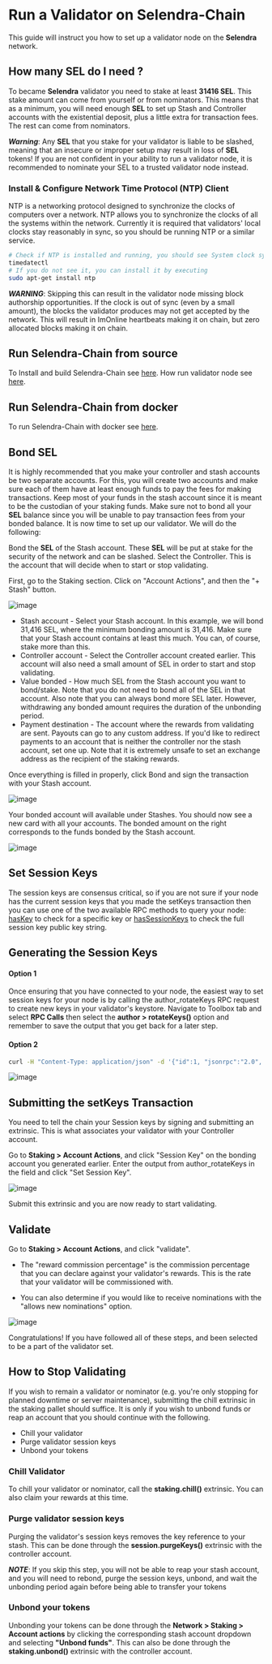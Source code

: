 # Run a Validator on Selendra-Chain
This guide will instruct you how to set up a validator node on the **Selendra** network.

## How many SEL do I need ?​
 To became **Selendra** validator you need to stake at least **31416 SEL**. This stake amount can come from yourself or from nominators. This means that as a minimum, you will need enough **SEL** to set up Stash and Controller accounts with the existential deposit, plus a little extra for transaction fees. The rest can come from nominators.
 
 ***Warning***: Any **SEL** that you stake for your validator is liable to be slashed, meaning that an insecure or improper setup may result in loss of **SEL** tokens! If you are not confident in your ability to run a validator node, it is recommended to nominate your SEL to a trusted validator node instead.

### Install & Configure Network Time Protocol (NTP) Client
NTP is a networking protocol designed to synchronize the clocks of computers over a network. NTP allows you to synchronize the clocks of all the systems within the network. Currently it is required that validators' local clocks stay reasonably in sync, so you should be running NTP or a similar service.

 ```sh
# Check if NTP is installed and running, you should see System clock synchronized: yes 
timedatectl
# If you do not see it, you can install it by executing
sudo apt-get install ntp
```

***WARNING***: Skipping this can result in the validator node missing block authorship opportunities. If the clock is out of sync (even by a small amount), the blocks the validator produces may not get accepted by the network. This will result in ImOnline heartbeats making it on chain, but zero allocated blocks making it on chain.
 
 ## Run Selendra-Chain from source
 To Install and build Selendra-Chain see [here](https://github.com/selendra/selendra-chain/blob/main/docs/from_source.md).
 How run validator node see [here](https://github.com/selendra/selendra-chain/blob/main/docs/run_validate_node.md).

 ## Run Selendra-Chain from docker

To run Selendra-Chain with docker see [here](https://github.com/selendra/selendra-chain/blob/main/docs/from_docker.md).

## Bond SEL

It is highly recommended that you make your controller and stash accounts be two separate accounts. For this, you will create two accounts and make sure each of them have at least enough funds to pay the fees for making transactions. Keep most of your funds in the stash account since it is meant to be the custodian of your staking funds.
Make sure not to bond all your **SEL** balance since you will be unable to pay transaction fees from your bonded balance.
It is now time to set up our validator. We will do the following:

Bond the **SEL** of the Stash account. These **SEL** will be put at stake for the security of the network and can be slashed.
Select the Controller. This is the account that will decide when to start or stop validating.

First, go to the Staking section. Click on "Account Actions", and then the "+ Stash" button.

![image](assets/validator-1.png)

- Stash account - Select your Stash account. In this example, we will bond 31,416 SEL, where the minimum bonding amount is 31,416. Make sure that your Stash account contains at least this much. You can, of course, stake more than this.
- Controller account - Select the Controller account created earlier. This account will also need a small amount of SEL in order to start and stop validating.
- Value bonded - How much SEL from the Stash account you want to bond/stake. Note that you do not need to bond all of the SEL in that account. Also note that you can always bond more SEL later. However, withdrawing any bonded amount requires the duration of the unbonding period.
- Payment destination - The account where the rewards from validating are sent. Payouts can go to any custom address. If you'd like to redirect payments to an account that is neither the controller nor the stash account, set one up. Note that it is extremely unsafe to set an exchange address as the recipient of the staking rewards.

Once everything is filled in properly, click Bond and sign the transaction with your Stash account.

![image](assets/validator-2.png)

Your bonded account will available under Stashes. You should now see a new card with all your accounts. The bonded amount on the right corresponds to the funds bonded by the Stash account.

![image](assets/validator-3.png)

## Set Session Keys

The session keys are consensus critical, so if you are not sure if your node has the current session keys that you made the setKeys transaction then you can use one of the two available RPC methods to query your node: [hasKey](https://polkadot.js.org/docs/substrate/rpc/#haskeypublickey-bytes-keytype-text-bool) to check for a specific key or [hasSessionKeys](https://polkadot.js.org/docs/substrate/rpc/#hassessionkeyssessionkeys-bytes-bool) to check the full session key public key string.

## Generating the Session Keys
#### Option 1
Once ensuring that you have connected to your node, the easiest way to set session keys for your node is by calling the author_rotateKeys RPC request to create new keys in your validator's keystore. Navigate to Toolbox tab and select **RPC Calls** then select the **author > rotateKeys()** option and remember to save the output that you get back for a later step.

#### Option 2

```sh
curl -H "Content-Type: application/json" -d '{"id":1, "jsonrpc":"2.0", "method": "author_rotateKeys", "params":[]}' http://localhost:9933
```

![image](assets/validator-4.png)

## Submitting the setKeys Transaction

You need to tell the chain your Session keys by signing and submitting an extrinsic. This is what associates your validator with your Controller account.

Go to **Staking > Account Actions**, and click "Session Key" on the bonding account you generated earlier. Enter the output from author_rotateKeys in the field and click "Set Session Key".

![image](assets/validator-5.png)

Submit this extrinsic and you are now ready to start validating.

## Validate

Go to **Staking > Account Actions**, and click "validate".

- The "reward commission percentage" is the commission percentage that you can declare against your validator's rewards. This is the rate that your validator will be commissioned with.

- You can also determine if you would like to receive nominations with the "allows new nominations" option.

![image](assets/validator-6.png)

Congratulations! If you have followed all of these steps, and been selected to be a part of the validator set.

## How to Stop Validating

If you wish to remain a validator or nominator (e.g. you're only stopping for planned downtime or server maintenance), submitting the chill extrinsic in the staking pallet should suffice. It is only if you wish to unbond funds or reap an account that you should continue with the following.

- Chill your validator
- Purge validator session keys
- Unbond your tokens

### Chill Validator​
To chill your validator or nominator, call the **staking.chill()** extrinsic. You can also claim your rewards at this time.

### Purge validator session keys
Purging the validator's session keys removes the key reference to your stash. This can be done through the **session.purgeKeys()** extrinsic with the controller account.

***NOTE***: If you skip this step, you will not be able to reap your stash account, and you will need to rebond, purge the session keys, unbond, and wait the unbonding period again before being able to transfer your tokens

### Unbond your tokens​
Unbonding your tokens can be done through the **Network > Staking > Account actions** by clicking the corresponding stash account dropdown and selecting **"Unbond funds"**. This can also be done through the **staking.unbond()** extrinsic with the controller account.
